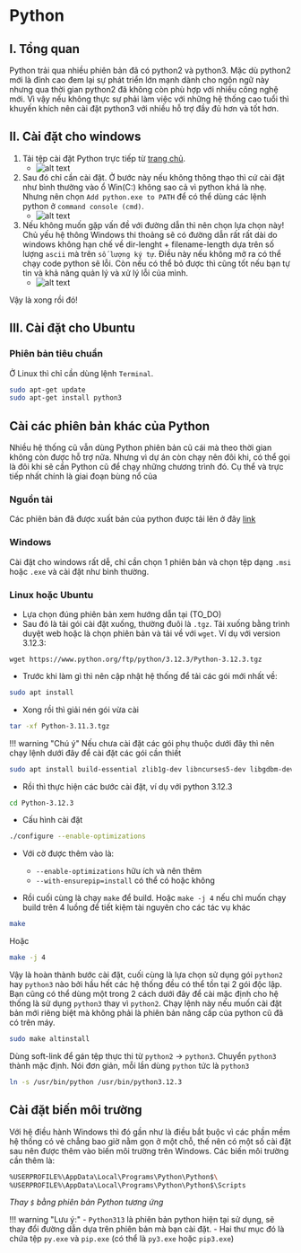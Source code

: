 # Python

## I. Tổng quan

Python trải qua nhiều phiên bản đã có python2 và python3. Mặc dù python2 mới là đỉnh cao đem lại sự phát triển lớn mạnh dành cho ngôn ngữ này nhưng qua thời gian python2 đã không còn phù hợp với nhiều công nghệ mới. Vì vậy nếu không thực sự phải làm việc với những hệ thống cao tuổi thì khuyến khích nên cài đặt python3 với nhiều hỗ trợ đầy đủ hơn và tốt hơn.

## II. Cài đặt cho windows

1. Tải tệp cài đặt Python trực tiếp từ [trang chủ](https://www.python.org/).
    * ![alt text](img/python-0.png)
1. Sau đó chỉ cần cài đặt. Ở bước này nếu không thông thạo thì cứ cài đặt như bình thường vào ổ Win(C:) không sao cả vì python khá là nhẹ. Nhưng nên chọn `Add python.exe to PATH` để có thể dùng các lệnh python ở `command console (cmd)`.
    * ![alt text](img/python-1.png)
1. Nếu không muốn gặp vấn đề với đường dẫn thì nên chọn lựa chọn này! Chủ yếu hệ thông Windows thi thoảng sẽ có đường dẫn rất rất dài do windows không hạn chế về dir-lenght + filename-length dựa trên số lượng `ascii` mà trên `số lượng ký tự`. Điều này nếu không mở ra có thể chạy code python sẽ lỗi. Còn nếu có thể bỏ được thì cũng tốt nếu bạn tự tin và khả năng quản lý và xử lý lỗi của mình.
    * ![alt text](img/python-2.png)

Vậy là xong rồi đó!

## III. Cài đặt cho Ubuntu

### Phiên bản tiêu chuẩn

Ở Linux thì chỉ cần dùng lệnh `Terminal`.
```bash
sudo apt-get update
sudo apt-get install python3
```

## Cài các phiên bản khác của Python

Nhiều hệ thống cũ vẫn dùng Python phiên bản cũ cái mà theo thời gian không còn được hỗ trợ nữa. Nhưng vì dự án còn chạy nên đôi khi, có thể gọi là đôi khi sẽ cần Python cũ để chạy những chương trình đó. Cụ thể và trực tiếp nhất chính là giai đoạn bùng nổ của 

### Nguồn tải

Các phiên bản đã được xuất bản của python được tải lên ở đây [link](https://www.python.org/ftp/python/)

### Windows

Cài đặt cho windows rất dễ, chỉ cần chọn 1 phiên bản và chọn tệp dạng `.msi` hoặc `.exe` và cài đặt như bình thường.

### Linux hoặc Ubuntu

- Lựa chọn đúng phiên bản xem hướng dẫn tại (TO_DO)
- Sau đó là tải gói cài đặt xuống, thường đuôi là `.tgz`. Tải xuống bằng trình duyệt web hoặc là chọn phiên bản và tải về với `wget`. Ví dụ với version 3.12.3:

```
wget https://www.python.org/ftp/python/3.12.3/Python-3.12.3.tgz
```

- Trước khi làm gì thì nên cập nhật hệ thống để tải các gói mới nhất về:

```bash
sudo apt install
```

- Xong rồi thì giải nén gói vừa cài

```bash
tar -xf Python-3.11.3.tgz
```
!!! warning "Chú ý"
    Nếu chưa cài đặt các gói phụ thuộc dưới đây thì nên chạy lệnh dưới đây để cài đặt các gói cần thiết


```bash
sudo apt install build-essential zlib1g-dev libncurses5-dev libgdbm-dev libnss3-dev libssl-dev libreadline-dev libffi-dev libsqlite3-dev wget libbz2-dev
```
- Rồi thì thực hiện các bước cài đặt, ví dụ với python 3.12.3

```bash
cd Python-3.12.3
```

- Cấu hình cài đặt

```bash
./configure --enable-optimizations
```

- Với cờ được thêm vào là:
    - `--enable-optimizations` hữu ích và nên thêm
    - `--with-ensurepip=install` có thể có hoặc không

- Rồi cuối cùng là chạy `make` để build. Hoặc `make -j 4` nếu chỉ muốn chạy build trên 4 luồng để tiết kiệm tài nguyên cho các tác vụ khác

```bash
make
```

Hoặc

```bash
make -j 4
```

Vậy là hoàn thành bước cài đặt, cuối cùng là lựa chọn sử dụng gói `python2` hay `python3` nào bởi hầu hết các hệ thống đều có thể tồn tại 2 gói độc lập. Bạn cũng có thể dùng một trong 2 cách dưới đây để cài mặc định cho hệ thống là sử dụng `python3` thay vì `python2`.
Chạy lệnh này nếu muốn cài đặt bản mới riêng biệt mà không phải là phiên bản nâng cấp của python cũ đã có trên máy.

```bash
sudo make altinstall
```

Dùng soft-link để gán tệp thực thi từ `python2` -> `python3`. Chuyển `python3` thành mặc định. Nói đơn giản, mỗi lần dùng `python` tức là `python3`

```bash
ln -s /usr/bin/python /usr/bin/python3.12.3
```

## Cài đặt biến môi trường

Với hệ điều hành Windows thì đó gần như là điều bắt buộc vì các phần mềm hệ thống có vẻ chẳng bao giờ nằm gọn ở một chỗ, thế nên có một số cài đặt sau nên được thêm vào biến môi trường trên Windows. Các biến môi trường cần thêm là:

```bash
%USERPROFILE%\AppData\Local\Programs\Python\Python$\
%USERPROFILE%\AppData\Local\Programs\Python\Python$\Scripts
```

_Thay `$` bằng phiên bản Python tương ứng_

!!! warning "Lưu ý:"
    - `Python313` là phiên bản python hiện tại sử dụng, sẽ thay đổi đường dẫn dựa trên phiên bản mà bạn cài đặt.
    - Hai thư mục đó là chứa tệp `py.exe` và `pip.exe` (có thể là `py3.exe` hoặc `pip3.exe`)